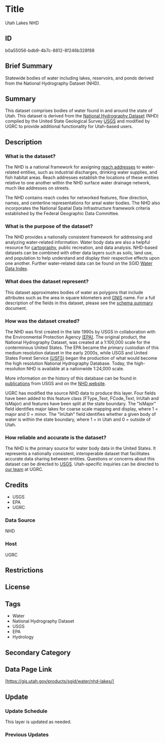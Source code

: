 # Title

Utah Lakes NHD

## ID

b0a55056-bdb9-4b7c-8812-8f246b328f88

## Brief Summary

Statewide bodies of water including lakes, reservoirs, and ponds derived from the National Hydrography Dataset (NHD).

## Summary

This dataset comprises bodies of water found in and around the state of Utah. This dataset is derived from the [National Hydrography Dataset](https://www.usgs.gov/national-hydrography/national-hydrography-dataset) (NHD) compiled by the United State Geological Survey [USGS](https://www.usgs.gov/) and modified by UGRC to provide additional functionality for Utah-based users.

## Description

### What is the dataset?

The NHD is a national framework for assigning [reach addresses](https://enviro.epa.gov/enviro/ef_metadata_html.tri_page?p_column_name=reach_code#:~:text=Description%3A%20A%20reach%20code%20is,National%20Hydrography%20Dataset%20(NHD).) to water-related entities, such as industrial discharges, drinking water supplies, and fish habitat areas. Reach addresses establish the locations of these entities relative to one another within the NHD surface water drainage network, much like addresses on streets.

The NHD contains reach codes for networked features, flow direction, names, and centerline representations for areal water bodies. The NHD also incorporates the National Spatial Data Infrastructure framework criteria established by the Federal Geographic Data Committee.

### What is the purpose of the dataset?

The NHD provides a nationally consistent framework for addressing and analyzing water-related information. Water body data are also a helpful resource for [cartography](https://19january2021snapshot.epa.gov/sites/static/files/2014-09/documents/utah.pdf), public recreation, and data analysis. NHD-based datasets can be combined with other data layers such as soils, land use, and population to help understand and display their respective effects upon one another. Further water-related data can be found on the SGID [Water Data Index](https://gis.utah.gov/products/sgid/water/).

### What does the dataset represent?

This dataset approximates bodies of water as polygons that include attributes such as the area in square kilometers and [GNIS](https://www.usgs.gov/tools/geographic-names-information-system-gnis) name. For a full description of the fields in this dataset, please see the [schema summary](https://docs.google.com/document/d/1QWZKKPe3PWR9XyMYEG6qFmhsK55oBYYLWRQtknbrnD4/edit?usp=sharing) document.

### How was the dataset created?

The NHD was first created in the late 1990s by USGS in collaboration with the Environmental Protection Agency [(EPA)](https://www.epa.gov/). The original product, the National Hydrography Dataset, was created at a 1:100,000 scale for the conterminous United States. The EPA became the primary custodian of this medium resolution dataset in the early 2000s, while USGS and United States Forest Service [(USFS)](https://www.fs.usda.gov/) began the production of what would become the high resolution National Hydrography Database. Today, the high-resolution NHD is available at a nationwide 1:24,000 scale.

More information on the history of this database can be found in [publications](https://www.horizon-systems.com/NHDPlusData/NHDPlusV21/Documentation/History/Making_the_Digital_Water_Flow.pdf) from USGS and on the [NHD website](https://www.usgs.gov/national-hydrography/national-hydrography-dataset#:~:text=In%20the%20late%201990s%2C%20the,and%20those%20of%20other%20medium).

UGRC has modified the source NHD data to produce this layer. Four fields have been added to this feature class (FType_Text, FCode_Text, InUtah and IsMajor) and features have been split at the state boundary.  The "IsMajor" field identifies major lakes for coarse scale mapping and display, where 1 = major and 0 = minor. The "InUtah" field identifies whether a given body of water is within the state boundary, where 1 = in Utah and 0 = outside of Utah.

### How reliable and accurate is the dataset?

The NHD is the primary source for water body data in the United States. It represents a nationally consistent, interoperable dataset that facilitates accurate data sharing between entities. Questions or concerns about this dataset can be directed to [USGS](https://www.usgs.gov/national-hydrography/nhdplus-high-resolution). Utah-specific inquiries can be directed to [our team](https://gis.utah.gov/contact/) at UGRC.

## Credits

- USGS
- EPA
- UGRC

### Data Source

NHD

### Host

UGRC

## Restrictions

## License

## Tags

- Water
- National Hydrography Dataset
- USGS
- EPA
- Hydrology

## Secondary Category

## Data Page Link

[https://gis.utah.gov/products/sgid/water/nhd-lakes/]

## Update

### Update Schedule

This layer is updated as needed.

### Previous Updates
